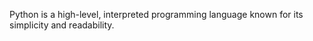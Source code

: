 Python is a high-level, interpreted programming language known for its simplicity and readability. 
